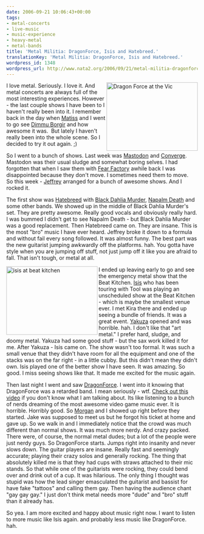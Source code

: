 ```yaml
---
date: 2006-09-21 10:06:43+00:00
tags:
- metal-concerts
- live-music
- music-experience
- heavy-metal
- metal-bands
title: 'Metal Militia: DragonForce, Isis and Hatebreed.'
translationKey: 'Metal Militia: DragonForce, Isis and Hatebreed.'
wordpress_id: 1348
wordpress_url: http://www.nata2.org/2006/09/21/metal-militia-dragonforce-isis-and-hatebreed/
---
```


<p><a title="Photo Sharing" href="http://www.flickr.com/photos/natatwo/248662730/"><img height="180" alt="Dragon Force at the Vic" src="http://static.flickr.com/95/248662730_8bc208ac4a_m.jpg" width="240" align="right"></a>I love metal. Seriously. I love it. And metal concerts are always full of the most interesting experiences. However - the last couple shows I have been to I haven't really been into it. I remember back in the day when <a href="http://www.therats.org">Matiss</a> and I went to go see <a href="http://www.dimmu-borgir.com/">Dimmu Borgir</a> and how awesome it was.&nbsp; But lately I haven't really been into the whole scene. So I decided to try it out again. ;)</p> <p>So I went to a bunch of shows. Last week was <a href="http://www.mastodonrocks.com/">Mastodon</a> and <a href="http://www.convergecult.com/">Converge</a>. Mastodon was their usual sludge and somewhat boring selves. I had forgotten that when I saw them with <a href="http://www.fearfactory.com/">Fear Factory</a> awhile back I was disappointed because they don't move. I sometimes need them to move.&nbsp; So this week - <a href="http://callmejeffrey.com/">Jeffrey</a> arranged for a bunch of awesome shows. And I rocked it. </p> <p>The first show was <a href="http://www.hatebreed.com/">Hatebreed</a> with <a href="http://www.blackdahliamurder.org/">Black Dahlia Murder</a>, <a href="http://www.enemyofthemusicbusiness.com/">Napalm Death</a> and some other bands. We showed up in the middle of Black Dahlia Murder's set. They are pretty awesome. Really good vocals and obviously really hard. I was bummed I didn't get to see Napalm Death - but Black Dahlia Murder was a good replacement. Then Hatebreed came on. They are insane. This is the most "bro" music I have ever heard. Jeffrey broke it down to a formula and without fail&nbsp;every song followed. It was almost funny. The best part was the new guitarist jumping awkwardly off the platforms. hah. You gotta have style when you are jumping off stuff, not just jump off it like you are afraid to fall. That isn't tough, or metal at all.</p> <p><a title="Photo Sharing" href="http://www.flickr.com/photos/natatwo/248034560/"><img height="180" alt="isis at beat kitchen" src="http://static.flickr.com/81/248034560_f236b7d101_m.jpg" width="240" align="left"></a>I ended up leaving early to go and see the emergency metal show that the Beat Kitchen. <a href="http://www.sgnl05.com/">Isis</a> who has been touring with Tool was playing an unscheduled show at the Beat Kitchen - which is maybe the smallest venue ever. I met Kira there and ended up seeing a bundle of friends. It was a great event. <a href="http://www.yakuzadojo.com/">Yakuza</a> opened and was horrible. hah. I don't like that "art metal." I prefer hard, sludge, and doomy metal. Yakuza had some good stuff - but the sax work killed it for me. After Yakuza - Isis came on. The show wasn't too formal. It was such a small venue that they didn't have room for all the equipment and one of the stacks was on the far right - in a little cubby. But this didn't mean they didn't own. Isis played one of the better show I have seen. It was amazing. So good. I miss seeing shows like that. It made me excited for the music again. </p> <p>Then last night I went and saw <a href="http://www.dragonforce.com/">DragonForce</a>. I went into it knowing that DragonForce was a retarded band. I mean seriously - wtf. <a href="http://youtube.com/watch?v=p7_JafYlMY8">Check out this video</a> if you don't know what I am talking about. Its like listening to a bunch of nerds dreaming of the most awesome video game music ever. It is horrible. Horribly good. So <a href="http://attackmorgan.com/">Morgan</a> and I showed up right before they started. Jake was supposed to meet us but he forgot his ticket at home and gave up. So we walk in and I immediately notice that the crowd was much different than normal shows. It was much more nerdy. And crazy packed. There were, of course, the normal metal dudes; but a lot of the people were just nerdy guys. So DragonForce starts. Jumps right into insanity and never slows down. The guitar players are insane. Really fast and seemingly accurate; playing their crazy solos and generally rocking. The thing that absolutely killed me is that they had cups with straws attached to their mic stands. So that while one of the guitarists were rocking, they could bend over and drink out of a cup. It was hilarious. The only thing I thought was stupid was how the lead singer emasculated the guitarist and bassist for have fake "tattoos" and calling them gay. Then having the audience chant "gay gay gay." I just don't think metal needs more "dude" and "bro" stuff than it already has. </p> <p>So yea. I am more excited and happy about music right now. I want to listen to more music like Isis again. and probably less music like DragonForce. hah. </p>